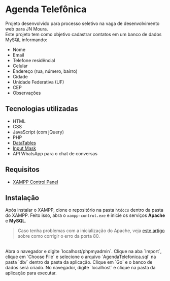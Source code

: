 # Agenda Telefônica
Projeto desenvolvido para processo seletivo na vaga de desenvolvimento web para JN Moura.<br>
Este projeto tem como objetivo cadastrar contatos em um banco de dados MySQL informando:
- Nome
- Email
- Telefone residêncial
- Celular
- Endereço (rua, número, bairro)
- Cidade
- Unidade Federativa (UF)
- CEP
- Observações

## Tecnologias utilizadas
- HTML
- CSS
- JavaScript (com jQuery)
- PHP
- [DataTables](https://datatables.net/)
- [Input Mask](https://github.com/RobinHerbots/Inputmask)
- API WhatsApp para o chat de conversas

## Requisitos
- [XAMPP Control Panel](https://www.apachefriends.org/index.html)

## Instalação
Após instalar o XAMPP, clone o repositório na pasta `htdocs` dentro da pasta do XAMPP. Feito isso, 
abra o `xampp-control.exe` e inicie os serviços **Apache** e **MySQL**.
<br>
> Caso tenha problemas com a inicialização do Apache, veja [este artigo](https://terminaldeinformacao.com/2018/12/12/como-resolver-problema-da-porta-80-ao-subir-apache-xampp-windows-10/) sobre como corrigir o erro da porta 80.
<br>
Abra o navegador e digite `localhost/phpmyadmin`. Clique na aba `Import`, clique em `Choose File` e selecione o arquivo `AgendaTelefonica.sql` 
na pasta `db/` dentro da pasta da aplicação. Clique em `Go` e o banco de dados será criado. No navegador, digite `localhost` e clique na pasta da aplicação para executar.
